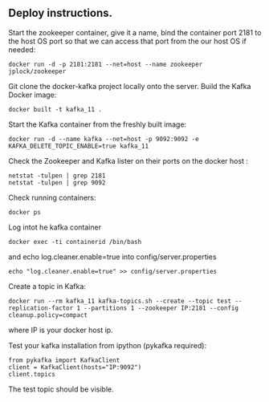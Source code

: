 
## Deploy instructions.


Start the zookeeper container, give it a name, bind the container port 2181 to the host OS port so that we can access that port from the our host OS if needed:
```
docker run -d -p 2181:2181 --net=host --name zookeeper jplock/zookeeper
```
Git clone the docker-kafka project locally onto the server. 
Build  the Kafka Docker image:
```
docker built -t kafka_11 .
```
Start the Kafka container from the freshly built image: 
```
docker run -d --name kafka --net=host -p 9092:9092 -e KAFKA_DELETE_TOPIC_ENABLE=true kafka_11
```

Check the Zookeeper and Kafka lister on their ports on the docker host :
```
netstat -tulpen | grep 2181
netstat -tulpen | grep 9092
```

Check running containers:
```
docker ps
```
Log intot he kafka container 
```
docker exec -ti containerid /bin/bash
```
and echo log.cleaner.enable=true into config/server.properties
```
echo "log.cleaner.enable=true" >> config/server.properties
```

Create a topic in Kafka: 
```
docker run --rm kafka_11 kafka-topics.sh --create --topic test --replication-factor 1 --partitions 1 --zookeeper IP:2181 --config cleanup.policy=compact
```
where IP is your docker host ip.  


Test your kafka installation from ipython (pykafka required): 
```
from pykafka import KafkaClient 
client = KafkaClient(hosts="IP:9092")
client.topics 
```

The test topic should be visible.  
